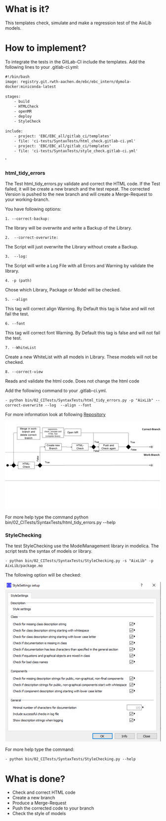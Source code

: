 # What is it?
This templates check, simulate and make a regression test of the AixLib models.

# How to implement?
To integrate the tests in the GitLab-CI  include the templates.
Add the following lines to your .gitlab-ci.yml:

	#!/bin/bash
	image: registry.git.rwth-aachen.de/ebc/ebc_intern/dymola-docker:miniconda-latest

	stages:
		- build
		- HTMLCheck
		- openMR
		- deploy
		- StyleCheck
		
	include:
		- project: 'EBC/EBC_all/gitlab_ci/templates'
		- file: 'ci-tests/SyntaxTests/html_check.gitlab-ci.yml'
		- project: 'EBC/EBC_all/gitlab_ci/templates'
		- file: 'ci-tests/SyntaxTests/style_check.gitlab-ci.yml'
'	


### html_tidy_errors	

The Test html_tidy_errors.py validate and correct the HTML code. If the Test failed, it will be
create a new branch and the test repeat. The corrected Version is pushed to the new branch and will create a Merge-Request to
your working-branch.   

You have following options:
	
	1. --correct-backup: 

The library will be overwrite and write a Backup of the Library. 

	2.  --correct-overwrite: 
	
The Script will just overwrite the Library without create a Backup.
	
	3.  --log:

The Script will write a Log File with all Errors and Warning by validate the library.
 
    4. -p (path) 
	
Chose which Library, Package or Model will be checked. 

	5. --align

This tag will correct align Warning. By Default this tag is false and will not fail the test.	
	
	6. --font

This tag will correct font Warning. By Default this tag is false and will not fail the test.	

	7. --WhiteList
	
Create a new WhiteList with all models in Library. These models will not be checked.

	8. --correct-view
	
Reads and validate the html code. Does not change the html code

Add the following command to your .gitlab-ci.yml. 

    - python bin/02_CITests/SyntaxTests/html_tidy_errors.py -p "AixLib" --correct-overwrite --log  --align --font


For more information look at following [Repository](https://github.com/RWTH-EBC/HTML-Tidy-Modelica)

![E.ON EBC RWTH Aachen University](../../04_Documentation/Images/HTMLProcess.png)




For more help type the command python bin/02_CITests/SyntaxTests/html_tidy_errors.py --help


### StyleChecking

The test StyleChecking use the ModelManagement library in modelica. The script tests the syntax of models or library.

	- python bin/02_CITests/SyntaxTests/StyleChecking.py -s "AixLib" -p AixLib/package.mo


The following option will be checked:

![E.ON EBC RWTH Aachen University](../../04_Documentation/Images/ModelManagement_StyleChecking.PNG)


For more help type the command: 

	- python bin/02_CITests/SyntaxTests/StyleChecking.py --help


	

	
# What is done?
- Check and correct HTML code
- Create a new branch
- Produce a Merge-Request
- Push the corrected code to your branch
- Check the style of models










